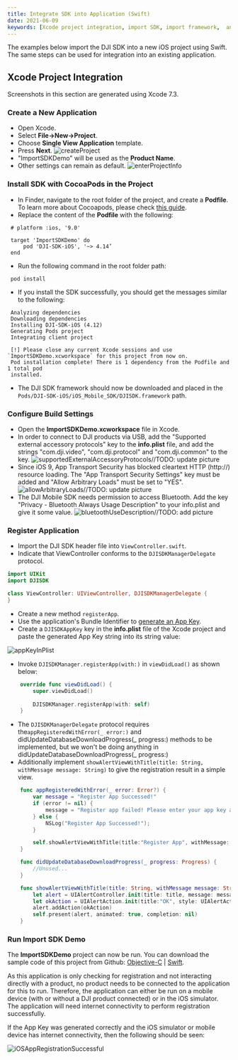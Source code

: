 ```yaml
---
title: Integrate SDK into Application (Swift)
date: 2021-06-09
keywords: [Xcode project integration, import SDK, import framework,  android studio integration, Swift]
---
```


The examples below import the DJI SDK into a new iOS project using Swift. The same steps can be used for integration into an existing application.

## Xcode Project Integration

Screenshots in this section are generated using Xcode 7.3.

### Create a New Application

   * Open Xcode.
   * Select **File->New->Project**.
   * Choose **Single View Application** template.
   * Press **Next**.
      ![createProject](../images/quick-start/iOSCreateProject.png)  
   * "ImportSDKDemo" will be used as the **Product Name**.
   * Other settings can remain as default.
      ![enterProjectInfo](../images/quick-start/iOSEnterProjectInfo.png)

### Install SDK with CocoaPods in the Project

   * In Finder, navigate to the root folder of the project, and create a **Podfile**. To learn more about Cocoapods, please check [this guide](https://guides.cocoapods.org/using/getting-started.html#getting-started).
   * Replace the content of the **Podfile** with the following:

   ~~~
    # platform :ios, '9.0'

    target 'ImportSDKDemo' do
        pod 'DJI-SDK-iOS', '~> 4.14’
    end
   ~~~

   * Run the following command in the root folder path:

   ~~~
    pod install
   ~~~

   * If you install the SDK successfully, you should get the messages similar to the following:

   ~~~
    Analyzing dependencies
    Downloading dependencies
    Installing DJI-SDK-iOS (4.12)
    Generating Pods project
    Integrating client project

    [!] Please close any current Xcode sessions and use `ImportSDKDemo.xcworkspace` for this project from now on.
    Pod installation complete! There is 1 dependency from the Podfile and 1 total pod
    installed.
   ~~~

   * The DJI SDK framework should now be downloaded and placed in the `Pods/DJI-SDK-iOS/iOS_Mobile_SDK/DJISDK.framework` path.

### Configure Build Settings

   * Open the **ImportSDKDemo.xcworkspace** file in Xcode.
   * In order to connect to DJI products via USB, add the "Supported external accessory protocols" key to the **info.plist** file, and add the strings "com.dji.video", "com.dji.protocol" and "com.dji.common" to the key.
   ![supportedExternalAccessoryProtocols](../images/quick-start/iOSSupportedExternalAccessories.png)//TODO: update picture
   * Since iOS 9, App Transport Security has blocked cleartext HTTP (http://) resource loading. The "App Transport Security Settings" key must be added and "Allow Arbitrary Loads" must be set to "YES".
   ![allowArbitraryLoads](../images/quick-start/iOSAllowArbitraryLoads.png)//TODO: update picture
   * The DJI Mobile SDK needs permission to access Bluetooth. Add the key "Privacy - Bluetooth Always Usage Description" to your info.plist and give it some value.
   ![bluetoothUseDescription](../images/quick-start/iOSAllowBluetooth.png)//TODO: add picture

### Register Application

   * Import the DJI SDK header file into `ViewController.swift`.
   * Indicate that ViewController conforms to the `DJISDKManagerDelegate` protocol.

~~~Swift
import UIKit
import DJISDK

class ViewController: UIViewController, DJISDKManagerDelegate {
}
~~~

   * Create a new method `registerApp`.
   * Use the application's Bundle Identifier to [generate an App Key](../quick-start/index.html#Generate-an-App-Key).
   * Create a `DJISDKAppKey` key in the **info.plist** file of the Xcode project and paste the generated App Key string into its string value:

   ![appKeyInPlist](../images/quick-start/iOSAppKeyInPlist.png)

   * Invoke `DJISDKManager.registerApp(with:)` in `viewDidLoad()` as shown below:

~~~Swift
    override func viewDidLoad() {
        super.viewDidLoad()
        
        DJISDKManager.registerApp(with: self)
    }
~~~

   * The `DJISDKManagerDelegate` protocol requires the`appRegisteredWithError(_ error:)` and didUpdateDatabaseDownloadProgress(_ progress:) methods to be implemented, but we won't be doing anything in didUpdateDatabaseDownloadProgress(_ progress:)
   * Additionally implement `showAlertViewWithTitle(title: String, withMessage message: String)` to give the registration result in a simple view.

~~~Swift
    func appRegisteredWithError(_ error: Error?) {
        var message = "Register App Successed!"
        if (error != nil) {
            message = "Register app failed! Please enter your app key and check the network."
        } else {
            NSLog("Register App Successed!");
        }

        self.showAlertViewWithTitle(title:"Register App", withMessage: message)
    }

    func didUpdateDatabaseDownloadProgress(_ progress: Progress) {
        //Unused...
    }

    func showAlertViewWithTitle(title: String, withMessage message: String) {
        let alert = UIAlertController.init(title: title, message: message, preferredStyle: UIAlertController.Style.alert)
        let okAction = UIAlertAction.init(title:"OK", style: UIAlertAction.Style.default, handler: nil)
        alert.addAction(okAction)
        self.present(alert, animated: true, completion: nil)
    }
~~~

### Run Import SDK Demo

The **ImportSDKDemo** project can now be run. You can download the sample code of this project from Github: <a href="https://github.com/DJI-Mobile-SDK-Tutorials/iOS-ImportAndActivateSDKInXcode" target="_blank">Objective-C</a> | <a href="https://github.com/DJI-Mobile-SDK-Tutorials/iOS-ImportAndActivateSDKInXcode-Swift" target="_blank">Swift</a>.

As this application is only checking for registration and not interacting directly with a product, no product needs to be connected to the application for this to run. Therefore, the application can either be run on a mobile device (with or without a DJI product connected) or in the iOS simulator. The application will need internet connectivity to perform registration successfully.

If the App Key was generated correctly and the iOS simulator or mobile device has internet connectivity, then the following should be seen:

   ![iOSAppRegistrationSuccessful](../images/quick-start/iOSAppRegistrationSuccessful.png)
